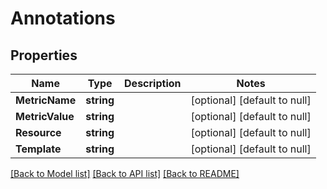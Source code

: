 # Annotations

## Properties
Name | Type | Description | Notes
------------ | ------------- | ------------- | -------------
**MetricName** | **string** |  | [optional] [default to null]
**MetricValue** | **string** |  | [optional] [default to null]
**Resource** | **string** |  | [optional] [default to null]
**Template** | **string** |  | [optional] [default to null]

[[Back to Model list]](../README.md#documentation-for-models) [[Back to API list]](../README.md#documentation-for-api-endpoints) [[Back to README]](../README.md)

